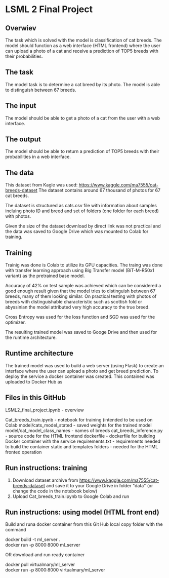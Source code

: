 # LSML 2 Final Project
## Overwiev
The task which is solved with the model is classification of cat breeds.
The model should function as a web interface (HTML frontend) where the user can upload a photo of a cat and receive a prediction of TOP5 breeds with their probabilities.
## The task
The model task is to determine a cat breed by its photo. The model is able to distinguish between 67 breeds.
## The input
The model should be able to get a photo of a cat from the user with a web interface.
## The output
The model should be able to return a prediction of TOP5 breeds with their probabilities in a web interface.
## The data
This dataset from Kagle was used:
https://www.kaggle.com/ma7555/cat-breeds-dataset
The dataset contains around 67 thousand of photos for 67 cat breeds. 

The dataset is structured as cats.csv file with information about samples incluing photo ID and breed and set of folders (one folder for each breed) with photos.

Given the size of the dataset download by direct link was not practical and the data was saved to Google Drive which was mounted to Colab for training.
## Training
Trainig was done is Colab to utilize its GPU capacities. The traing was done with transfer learning approach using Big Transfer model (BiT-M-R50x1 variant) as the pretrained base model.

Accuracy of 42% on test sample was achieved which can be considered a good enough result given that the model tries to distinguish between 67 breeds, many of them looking similar. On practical testing with photos of breeds with distinguishable characteristic such as scottish fold or abyssinian the model attributed very high accuracy to the true breed.

Cross Entropy was used for the loss function and SGD was used for the optimizer.

The resulting trained model was saved to Googe Drive and then used for the runtime architecture.

## Runtime architecture
The trained model was used to build a web server (using Flask) to create an interface where the user can upload a photo and get breed prediction. To deploy the service a docker container was created. This contained was uploaded to Docker Hub as 

## Files in this GitHub
LSML2_final_project.ipynb - overview

Cat_breeds_train.ipynb - notebook for training (intended to be used on Colab
model/cats_model_stated - saved weights for the trained model
model/cat_model_class_names - names of breeds
cat_breeds_inference.py - source code for the HTML frontend
dockerfile - dockerfile for building Docker container with the service
requirements.txt - requirements needed to build the container
static and templates folders - needed for the HTML fronted operation

## Run instructions: training

1. Download dataset archive from https://www.kaggle.com/ma7555/cat-breeds-dataset and save it to your Google Drive in folder "data" (or change the code in the notebook below)
2. Upload Cat_breeds_train.ipynb to Google Colab and run

## Run instructions: using model (HTML front end)
Build and runa docker container from this Git Hub local copy folder with the command

docker build -t ml_server .  
docker run -p 8000:8000 ml_server 

OR download and run ready container

docker pull virtualmary/ml_server    
docker run -p 8000:8000 virtualmary/ml_server

